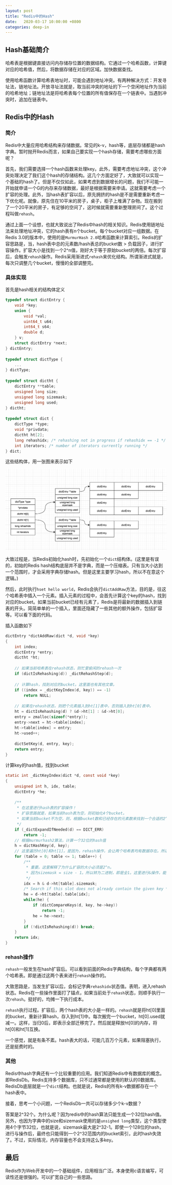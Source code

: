 ```yaml
---
layout: post
title: "Redis中的Hash"
date:   2020-03-17 10:00:00 +0800
categories: deep-in
---
```


## Hash基础简介

哈希表是根据键直接访问内存储存位置的数据结构。它通过一个哈希函数，计算键对应的哈希值，然后，将数据存储在对应的区域。加快数据查找。

使用哈希函数计算哈希表地址时，可能会遇到地址冲突。有两种解决方式：开发寻址法，链地址法。开放寻址法就是，取当前冲突的地址的下一个空闲地址作为当前的哈希地址；链地址法是将哈希表每个位置的所有值保存在一个链表中。当遇到冲突时，追加在链表中。

## Redis中的Hash

### 简介

Redis中大量应用哈希结构来存储数据。常见的k-v，hash等，底层存储都是hash字典。暂时抛开Redis而言，如果自己要实现一个hash存储，需要考虑哪些方面呢？

首先，我们需要选择一个hash函数来处理key。此外，需要考虑地址冲突，这个冲突处理决定了我们这个hash的存储结构。这几个方面定好了，大致就可以实现一个基础的hash了。但是不仅仅如此，如果考虑到数据增长的问题，我们不可能一开始就申请一个G的内存来存储数据，最好是根据需要来申请。这就需要考虑一个扩容的处理。此外，当hash表扩容以后，原先拥挤的hash是不是需要重新考虑一下优化呢。就像，原先住在10平米的房子，桌子，柜子上堆满了杂物。现在搬到了一个20平米的房子，有足够的空间了，这时候就需要重新整理房间了。这个过程叫做`rehash`。

通过上面一个设想，也就大致说出了Redis中hash的相关知识。Redis使用链地址法来处理地址冲突，它的hash表有n个bucket。每个bucket对应一组数据。在Redis 3.0的版本中，使用的是`MurmurHash 2.0`哈希函数来计算索引。Redis的扩容思路是，当，hash表中总的元素数/hash表总的bucket数 > 负载因子，进行扩容操作。扩容大小是找到一个2^n值，刚好大于等于原始bucket的两倍。每次扩容后，会触发`rehash`操作。Redis采用渐进式`rehash`来优化结构。所谓渐进式就是，每次只调整几个bucket，慢慢的全部调整完。

### 具体实现

首先是hash相关的结构体定义

```c
typedef struct dictEntry {
    void *key;
    union {
        void *val;
        uint64_t u64;
        int64_t s64;
        double d;
    } v;
    struct dictEntry *next;
} dictEntry;

typedef struct dictType {
    ...
} dictType;

typedef struct dictht {
    dictEntry **table;
    unsigned long size;
    unsigned long sizemask;
    unsigned long used;
} dictht;

typedef struct dict {
    dictType *type;
    void *privdata;
    dictht ht[2];
    long rehashidx; /* rehashing not in progress if rehashidx == -1 */
    int iterators; /* number of iterators currently running */
} dict;
```

这些结构体，用一张图来表示如下

![图片](/static/assert/imgs/redis_hash_1.png)

大致过程是，当Redis初始化hash时，先初始化一个`dict`结构体。(这里是有误的，初始的Redis hash结构底层并不是字典，而是一个压缩表。只有当大小达到一个范围时，才会采用字典存储hash。但是这里主要学习hash，所以不在意这个逻辑。)

然后，此时执行`hset hello world`，Redis会执行`dictAddRaw`方法，目的是，往这个哈希表中插入一个元素。插入元素的过程中，会首先计算这个key的hash，找到对应的bucket。如果当前bucket已经有元素了，Redis是将最新的数据插入到链表的开头。简简单单的一个插入，里面还隐藏了一些其他的额外操作，包括扩容等。可以看下面的代码。

插入函数如下

```c
dictEntry *dictAddRaw(dict *d, void *key)
{
    int index;
    dictEntry *entry;
    dictht *ht;

    // 如果当前哈希表在rehash状态，则忙里偷闲的rehash一次
    if (dictIsRehashing(d)) _dictRehashStep(d);

    // 计算hash，找到对应的bucket。这里面也有其他文章。
    if ((index = _dictKeyIndex(d, key)) == -1)
        return NULL;

    // 如果在rehash状态，则把个元素插入到ht[1]表中，否则插入到ht[0]表中。
    ht = dictIsRehashing(d) ? &d->ht[1] : &d->ht[0];
    entry = zmalloc(sizeof(*entry));
    entry->next = ht->table[index];
    ht->table[index] = entry;
    ht->used++;

    dictSetKey(d, entry, key);
    return entry;
}
```

计算key的hash值，找到bucket

```c
static int _dictKeyIndex(dict *d, const void *key)
{
    unsigned int h, idx, table;
    dictEntry *he;

    /**
     * 在这里进行hash表的扩容操作！
     * 扩容思路就是，如果当前hash表为空，则初始化4个bucket。
     * 如果当前bucket不为空，则，根据bucket数和已经存在的元素数来找到一个合适的2^n大小。
     */
    if (_dictExpandIfNeeded(d) == DICT_ERR)
        return -1;
    // 根据murmurhash2算法，计算一个32位的hash值
    h = dictHashKey(d, key);
    // 这里遍历ht[0]和ht[1]。是因为，rehash操作，会让两个哈希表均有数据存在。所以需要全部查一遍。
    for (table = 0; table <= 1; table++) {
        /**
         * 重要。这里解释了为什么扩容的大小必须是2^n。
         * 因为sizemask = size - 1。所以转为二进制，即是全1。这里进行&操作，能保证均匀分布在bucket中。
         */ 
        idx = h & d->ht[table].sizemask;
        /* Search if this slot does not already contain the given key */
        he = d->ht[table].table[idx];
        while(he) {
            if (dictCompareKeys(d, key, he->key))
                return -1;
            he = he->next;
        }
        if (!dictIsRehashing(d)) break;
    }
    return idx;
}
```

### rehash操作

`rehash`一般发生在hash扩容后。可以看到前面的Redis字典结构，每个字典都有两个哈希表。即是通过这两个表来进行`rehash`操作的。

大致思路是，当发生扩容以后，会标记字典`rehashidx`状态值。表明，进入rehash状态。Redis在一些操作里面打了锚点，如果当前处于`rehash`状态，则顺手执行一次`rehash`。挺好的，均摊一下执行成本。

`rehash`执行过程。扩容后，两个hash表的大小是一样的。`rehash`就是将ht[0]里面的bucket，重新计算hash，存入到ht[1]中。每次搬完一个bucket，ht[0].used就减一。这样，当归0后，即表示全部迁移完了。然后就是释放ht[0]的内存，将ht[0]和ht[1]互换。

一个感觉，就是有条不紊。hash表大的话，可能几百万个元素，如果阻塞执行，还是挺费时的。

### 其他

Redis中hash字典还有一个比较重要的应用。我们知道Redis中有数据库的概念。即RedisDb。Redis支持多个数据库，只不过通常都是使用的默认的0数据库。RedisDb底层就是一个`dict`结构。也就是说，Redis的所有k-v数据都存在一个hash表中。

接着，思考一个小问题，一个RedisDb一共可以存储多少个k-v数据？

答案是2^32个。为什么呢？因为redis中的hash算法只能生成一个32位hash值。另外，也因为字典中的size和sizemask使用的是`unsighed long`类型，这个类型使用4个字节32位，也就是说，sizemask最大是2^32-1。即使一个128位的hash，进行与操作后，最终也只能得到一个2^32范围内的bucket索引，此时hash失效了。不过，实际情况，内存容量也不会支持这么多key。

## 最后

Redis作为Web开发中的一个基础组件，应用相当广泛。本身使用c语言编写，可读性还是很强的。可以扩宽自己的一些思路。
